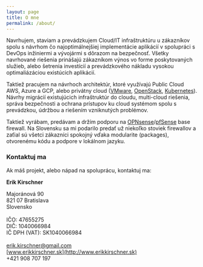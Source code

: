 ```yaml
---
layout: page
title: O mne
permalink: /about/
---
```


Navrhujem, staviam a prevádzkujem Cloud/IT infraštruktúru u zákazníkov spolu s návrhom čo najoptimálnejšiej implementácie aplikácií v spolupráci s DevOps inžiniermi a vývojármi s dôrazom na bezpečnosť.
Všetky navrhované riešenia prinášajú zákazníkom výnos vo forme poskytovaných služieb, alebo šetrenia investícií a prevádzkového nákladu vysokou optimaliázáciou existúcich aplikácií.

Taktiež pracujem na návrhoch architektúr, ktoré využívajú Public Cloud AWS, Azure a GCP, alebo privátny cloud ([VMware](https://www.vmware.com), [OpenStack](https://www.openstack.or), [Kubernetes](https://kubernetes.io)). Návrhy migrácií existujúcich infraštruktúr do cloudu, multi-cloud riešenia, správa bezpečnosti a ochrana prístupov ku cloud systémom spolu s prevádzkou, údržbou a riešením vzniknutých problémov.

Taktiež vyrábam, predávam a držím podporu na [OPNsense](https://opnsense.org)/[pfSense](https://www.pfsense.org) base firewall. Na Slovensku sa mi podarilo predať už niekoľko stoviek firewallov a zaťial sú všetci zákazníci spokojný vďaka modularite (packages), otvorenému kódu a podpore v lokálnom jazyku.

### Kontaktuj ma

Ak máš projekt, alebo nápad na spoluprácu, kontaktuj ma:

**Erik Kirschner**

Majoránová 90\
821 07 Bratislava\
Slovensko\
\
IČO: 47655275\
DIČ: 1040066984\
IČ DPH (VAT): SK1040066984\
\
[erik.kirschner@gmail.com](mailto:erik.kirschner@gmail.com)\
[www.erikkirschner.sk](http://www.erikkirschner.sk) \
+421 908 707 197
